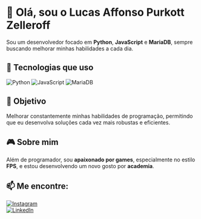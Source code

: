 # 👋 Olá, sou o Lucas Affonso Purkott Zelleroff  
Sou um desenvolvedor focado em **Python**, **JavaScript** e **MariaDB**, sempre buscando melhorar minhas habilidades a cada dia.

## 🚀 Tecnologias que uso
![Python](https://img.shields.io/badge/Python-3776AB?style=for-the-badge&logo=python&logoColor=white)
![JavaScript](https://img.shields.io/badge/JavaScript-F7DF1E?style=for-the-badge&logo=javascript&logoColor=black)
![MariaDB](https://img.shields.io/badge/MariaDB-003B57?style=for-the-badge&logo=mariadb&logoColor=white)

## 🎯 Objetivo  
Melhorar constantemente minhas habilidades de programação, permitindo que eu desenvolva soluções cada vez mais robustas e eficientes.

## 🎮 Sobre mim  
Além de programador, sou **apaixonado por games**, especialmente no estilo **FPS**, e estou desenvolvendo um novo gosto por **academia**.

## 📫 Me encontre:  
[![Instagram](https://img.shields.io/badge/Instagram-E4405F?style=for-the-badge&logo=instagram&logoColor=white)](https://www.instagram.com/lucaszelleroff/)  
[![LinkedIn](https://img.shields.io/badge/LinkedIn-0077B5?style=for-the-badge&logo=linkedin&logoColor=white)](https://www.linkedin.com/in/lucas-zelleroff-b6228b246/)
